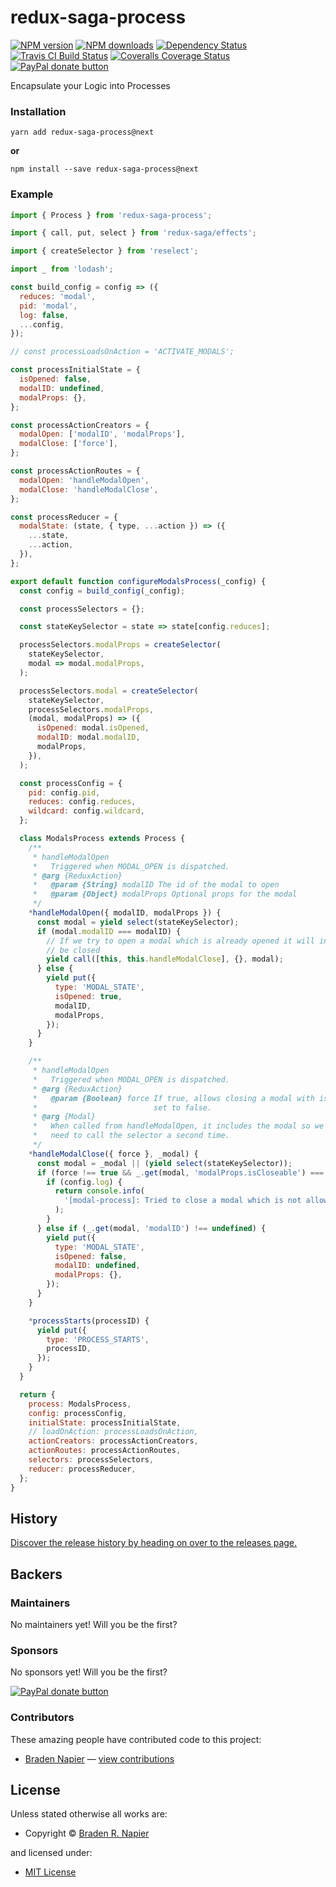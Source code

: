 <!-- TITLE/ -->

<h1>redux-saga-process</h1>

<!-- /TITLE -->


<!-- BADGES/ -->

<span class="badge-npmversion"><a href="https://npmjs.org/package/redux-saga-process" title="View this project on NPM"><img src="https://img.shields.io/npm/v/redux-saga-process.svg" alt="NPM version" /></a></span>
<span class="badge-npmdownloads"><a href="https://npmjs.org/package/redux-saga-process" title="View this project on NPM"><img src="https://img.shields.io/npm/dm/redux-saga-process.svg" alt="NPM downloads" /></a></span>
<span class="badge-daviddm"><a href="https://david-dm.org/Dash-OS/redux-saga-process" title="View the status of this project's dependencies on DavidDM"><img src="https://img.shields.io/david/Dash-OS/redux-saga-process.svg" alt="Dependency Status" /></a></span>
<span class="badge-travisci"><a href="http://travis-ci.org/Dash-OS/redux-saga-process" title="Check this project's build status on TravisCI"><img src="https://img.shields.io/travis/Dash-OS/redux-saga-process/master.svg" alt="Travis CI Build Status" /></a></span>
<span class="badge-coveralls"><a href="https://coveralls.io/r/Dash-OS/redux-saga-process" title="View this project's coverage on Coveralls"><img src="https://img.shields.io/coveralls/Dash-OS/redux-saga-process.svg" alt="Coveralls Coverage Status" /></a></span>
<span class="badge-paypal"><a href="https://paypal.me/bradynapier" title="Donate to this project using Paypal"><img src="https://img.shields.io/badge/paypal-donate-yellow.svg" alt="PayPal donate button" /></a></span>

<!-- /BADGES -->


<!-- DESCRIPTION/ -->

Encapsulate your Logic into Processes

<!-- /DESCRIPTION -->


### Installation

```
yarn add redux-saga-process@next
```

**or**

```
npm install --save redux-saga-process@next
```

### Example

```js
import { Process } from 'redux-saga-process';

import { call, put, select } from 'redux-saga/effects';

import { createSelector } from 'reselect';

import _ from 'lodash';

const build_config = config => ({
  reduces: 'modal',
  pid: 'modal',
  log: false,
  ...config,
});

// const processLoadsOnAction = 'ACTIVATE_MODALS';

const processInitialState = {
  isOpened: false,
  modalID: undefined,
  modalProps: {},
};

const processActionCreators = {
  modalOpen: ['modalID', 'modalProps'],
  modalClose: ['force'],
};

const processActionRoutes = {
  modalOpen: 'handleModalOpen',
  modalClose: 'handleModalClose',
};

const processReducer = {
  modalState: (state, { type, ...action }) => ({
    ...state,
    ...action,
  }),
};

export default function configureModalsProcess(_config) {
  const config = build_config(_config);

  const processSelectors = {};

  const stateKeySelector = state => state[config.reduces];

  processSelectors.modalProps = createSelector(
    stateKeySelector,
    modal => modal.modalProps,
  );

  processSelectors.modal = createSelector(
    stateKeySelector,
    processSelectors.modalProps,
    (modal, modalProps) => ({
      isOpened: modal.isOpened,
      modalID: modal.modalID,
      modalProps,
    }),
  );

  const processConfig = {
    pid: config.pid,
    reduces: config.reduces,
    wildcard: config.wildcard,
  };

  class ModalsProcess extends Process {
    /**
     * handleModalOpen
     *   Triggered when MODAL_OPEN is dispatched.
     * @arg {ReduxAction}
     *   @param {String} modalID The id of the modal to open
     *   @param {Object} modalProps Optional props for the modal
     */
    *handleModalOpen({ modalID, modalProps }) {
      const modal = yield select(stateKeySelector);
      if (modal.modalID === modalID) {
        // If we try to open a modal which is already opened it will instead
        // be closed
        yield call([this, this.handleModalClose], {}, modal);
      } else {
        yield put({
          type: 'MODAL_STATE',
          isOpened: true,
          modalID,
          modalProps,
        });
      }
    }

    /**
     * handleModalOpen
     *   Triggered when MODAL_OPEN is dispatched.
     * @arg {ReduxAction}
     *   @param {Boolean} force If true, allows closing a modal with isCloseable
     *                          set to false.
     * @arg {Modal}
     *   When called from handleModalOpen, it includes the modal so we don't
     *   need to call the selector a second time.
     */
    *handleModalClose({ force }, _modal) {
      const modal = _modal || (yield select(stateKeySelector));
      if (force !== true && _.get(modal, 'modalProps.isCloseable') === false) {
        if (config.log) {
          return console.info(
            '[modal-process]: Tried to close a modal which is not allowed to close.',
          );
        }
      } else if (_.get(modal, 'modalID') !== undefined) {
        yield put({
          type: 'MODAL_STATE',
          isOpened: false,
          modalID: undefined,
          modalProps: {},
        });
      }
    }

    *processStarts(processID) {
      yield put({
        type: 'PROCESS_STARTS',
        processID,
      });
    }
  }

  return {
    process: ModalsProcess,
    config: processConfig,
    initialState: processInitialState,
    // loadOnAction: processLoadsOnAction,
    actionCreators: processActionCreators,
    actionRoutes: processActionRoutes,
    selectors: processSelectors,
    reducer: processReducer,
  };
}

```

<!-- HISTORY/ -->

<h2>History</h2>

<a href="https://github.com/Dash-OS/redux-saga-process/releases">Discover the release history by heading on over to the releases page.</a>

<!-- /HISTORY -->


<!-- BACKERS/ -->

<h2>Backers</h2>

<h3>Maintainers</h3>

No maintainers yet! Will you be the first?

<h3>Sponsors</h3>

No sponsors yet! Will you be the first?

<span class="badge-paypal"><a href="https://paypal.me/bradynapier" title="Donate to this project using Paypal"><img src="https://img.shields.io/badge/paypal-donate-yellow.svg" alt="PayPal donate button" /></a></span>

<h3>Contributors</h3>

These amazing people have contributed code to this project:

<ul><li><a href="https://github.com/bradennapier">Braden Napier</a> — <a href="https://github.com/Dash-OS/redux-saga-process/commits?author=bradennapier" title="View the GitHub contributions of Braden Napier on repository Dash-OS/redux-saga-process">view contributions</a></li></ul>



<!-- /BACKERS -->


<!-- LICENSE/ -->

<h2>License</h2>

Unless stated otherwise all works are:

<ul><li>Copyright &copy; <a href="http://www.dashos.net">Braden R. Napier</a></li></ul>

and licensed under:

<ul><li><a href="http://spdx.org/licenses/MIT.html">MIT License</a></li></ul>

<!-- /LICENSE -->
